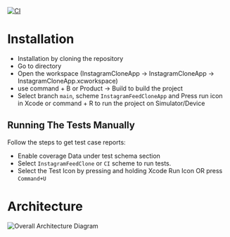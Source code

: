 [![CI](https://github.com/afsalkp007/InstagramFeedCloneApp/actions/workflows/CI.yml/badge.svg)](https://github.com/afsalkp007/InstagramFeedCloneApp/actions/workflows/CI.yml)

# Installation

* Installation by cloning the repository
* Go to directory
* Open the workspace (InstagramCloneApp -> InstagramCloneApp -> InstagramCloneApp.xcworkspace)
* use command + B or Product -> Build to build the project
* Select branch `main`, scheme `InstagramFeedCloneApp` and Press run icon in Xcode or command + R to run the project on Simulator/Device

## Running The Tests Manually 

Follow the steps to get test case reports:
* Enable coverage Data under test schema section
* Select `InstagramFeedClone` or `CI` scheme to run tests.
* Select the Test Icon by pressing and holding Xcode Run Icon OR press `Command+U`

# Architecture

 ![Overall Architecture Diagram](https://github.com/user-attachments/assets/2220f6e5-61b7-46e3-9890-66823fd509fc)

